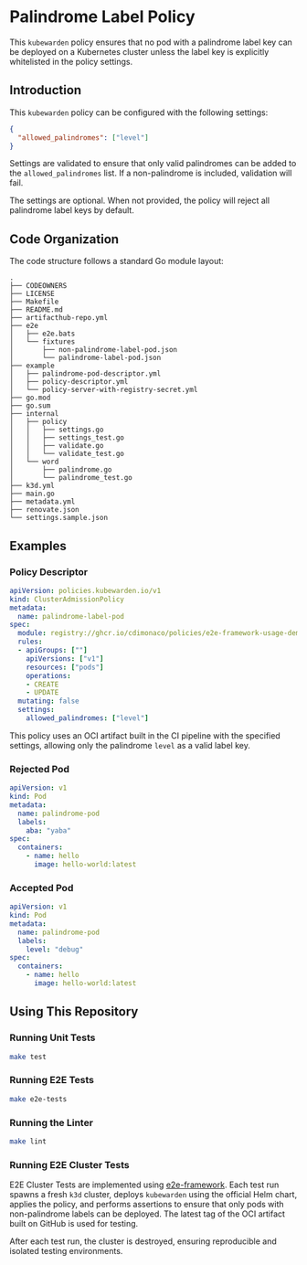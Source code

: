 # Palindrome Label Policy

This `kubewarden` policy ensures that no pod with a palindrome label key can be deployed on a Kubernetes cluster unless the label key is explicitly whitelisted in the policy settings.

## Introduction

This `kubewarden` policy can be configured with the following settings:

```json
{
  "allowed_palindromes": ["level"]
}
```

Settings are validated to ensure that only valid palindromes can be added to the `allowed_palindromes` list. If a non-palindrome is included, validation will fail.

The settings are optional. When not provided, the policy will reject all palindrome label keys by default.

## Code Organization

The code structure follows a standard Go module layout:

```
.
├── CODEOWNERS
├── LICENSE
├── Makefile
├── README.md
├── artifacthub-repo.yml
├── e2e
│   ├── e2e.bats
│   └── fixtures
│       ├── non-palindrome-label-pod.json
│       └── palindrome-label-pod.json
├── example
│   ├── palindrome-pod-descriptor.yml
│   ├── policy-descriptor.yml
│   └── policy-server-with-registry-secret.yml
├── go.mod
├── go.sum
├── internal
│   ├── policy
│   │   ├── settings.go
│   │   ├── settings_test.go
│   │   ├── validate.go
│   │   └── validate_test.go
│   └── word
│       ├── palindrome.go
│       └── palindrome_test.go
├── k3d.yml
├── main.go
├── metadata.yml
├── renovate.json
└── settings.sample.json
```

## Examples

### Policy Descriptor

```yaml
apiVersion: policies.kubewarden.io/v1
kind: ClusterAdmissionPolicy
metadata:
  name: palindrome-label-pod
spec:
  module: registry://ghcr.io/cdimonaco/policies/e2e-framework-usage-demo-talk:latest
  rules:
  - apiGroups: [""]
    apiVersions: ["v1"]
    resources: ["pods"]
    operations:
    - CREATE
    - UPDATE
  mutating: false
  settings:
    allowed_palindromes: ["level"]
```

This policy uses an OCI artifact built in the CI pipeline with the specified settings, allowing only the palindrome `level` as a valid label key.

### Rejected Pod

```yaml
apiVersion: v1
kind: Pod
metadata:
  name: palindrome-pod
  labels:
    aba: "yaba"
spec:
  containers:
    - name: hello
      image: hello-world:latest
```

### Accepted Pod

```yaml
apiVersion: v1
kind: Pod
metadata:
  name: palindrome-pod
  labels:
    level: "debug"
spec:
  containers:
    - name: hello
      image: hello-world:latest
```

## Using This Repository

### Running Unit Tests

```sh
make test
```

### Running E2E Tests

```sh
make e2e-tests
```

### Running the Linter

```sh
make lint
```

### Running E2E Cluster Tests

E2E Cluster Tests are implemented using [e2e-framework](https://github.com/kubernetes-sigs/e2e-framework). Each test run spawns a fresh `k3d` cluster, deploys `kubewarden` using the official Helm chart, applies the policy, and performs assertions to ensure that only pods with non-palindrome labels can be deployed. The latest tag of the OCI artifact built on GitHub is used for testing.

After each test run, the cluster is destroyed, ensuring reproducible and isolated testing environments.
